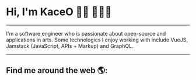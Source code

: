 #  Hi, I'm KaceO 👋🏾 👩🏾‍💻
<!--- ![banner cartoon illustration](https://github.com/kaceo/kaceo/blob/master/source/assets/gh-header-image-cropped.png) --->

---
I'm a software engineer who is passionate about open-source and applications in arts.
Some technologies I enjoy working with include
VueJS, Jamstack (JavaScript, APIs + Markup) and GraphQL.

---
## Find me around the web 🌎:
<!--- <div align="left" width="150px" height="150px">
![animated](https://github.com/kaceo/kaceo/blob/master/source/assets/m0nica-octocat-rotating.gif)
</div> --->

<!---
- Learning in public on [Twitch](https://www.twitch.tv/blacktechdiva) or
[monica.dev](https://www.monica.dev) 📹 ✍🏾

- Tinkering with interactions on [Codepen](https://codepen.io/m0nica) 🏓

- Sharing updates on [LinkedIn](https://www.linkedin.com/in/monicampowell/) 💼

- Sponsor [my work](https://github.com/sponsors/M0nica)
---
## test

- 👋
- ✨ _special_ ✨
- 🔭 I’m currently working on ...
- 🌱 I’m currently learning ...
- 👯 I’m looking to collaborate on ...
- 🤔 I’m looking for help with ...
- 💬 Ask me about ...
- 📫 How to reach me: ...
- 😄 Pronouns: ...
- ⚡ Fun fact: ...

<a href="https://github.com/sponsors/M0nica"><img align="left" width="150" height="150" src="https://github.com/M0nica/M0nica/raw/main/octomonica/m0nica-octocat-rotating.gif?raw=true" style="max-width:100%;"></a>
--->
